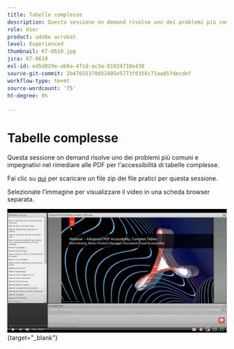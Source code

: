 ```yaml
---
title: Tabelle complesse
description: Questa sessione on demand risolve uno dei problemi più comuni e complessi nel rimediare alle PDF per l'accessibilità di tabelle complesse
role: User
product: adobe acrobat
level: Experienced
thumbnail: KT-8610.jpg
jira: KT-8610
exl-id: ed5d829e-ab8a-4f1d-ac3a-81034710e438
source-git-commit: 2b47655370d52405e5773f0358c71aa65fdecdef
workflow-type: tm+mt
source-wordcount: '75'
ht-degree: 0%

---
```


# Tabelle complesse

Questa sessione on demand risolve uno dei problemi più comuni e impegnativi nel rimediare alle PDF per l&#39;accessibilità di tabelle complesse.

Fai clic su [qui](../assets/accessibilitysession3.zip) per scaricare un file zip dei file pratici per questa sessione.

Selezionate l’immagine per visualizzare il video in una scheda browser separata.

[![Video della terza sessione](../assets/Accessibilitysession3_YT.png)](https://youtu.be/kcM_jyHGd6Y){target="_blank"}
